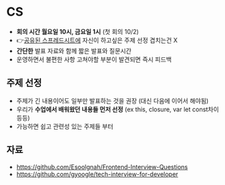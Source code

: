 # CS
- **회의 시간 월요일 10시, 금요일 1시** (첫 회의 10/2)
- 👉[공유된 스프레드시트에](https://docs.google.com/spreadsheets/d/1qQN6e12xZizYRIxgxSYrVYcfudKCUSMVDN5Vau5xVB4/edit#gid=0) 자신이 하고싶은 주제 선정 겹치는건 X
- **간단한** 발표 자료와 함께 짧은 발표와 질문시간
- 운영하면서 불편한 사항 고쳐야할 부분이 발견되면 즉시 피드백


## 주제 선정
- 주제가 긴 내용이어도 일부만 발표하는 것을 권장 (대신 다음에 이어서 해야됨)
- 우리가 **수업에서 배워왔던 내용들 먼저 선정** (ex this, closure, var let const차이 등등)
- 가능하면 쉽고 관련성 있는 주제들 부터

## 자료
- https://github.com/Esoolgnah/Frontend-Interview-Questions
- https://github.com/gyoogle/tech-interview-for-developer